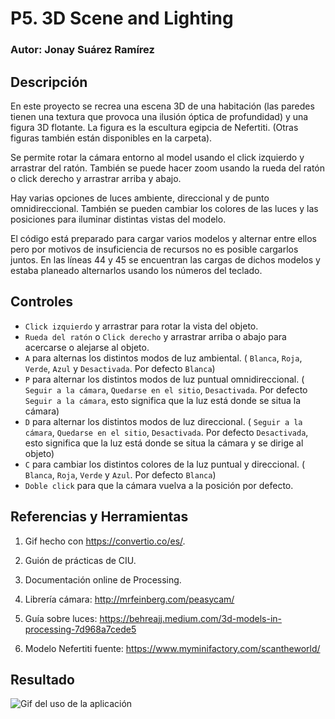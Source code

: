 # P5. 3D Scene and Lighting

### Autor: Jonay Suárez Ramírez

## Descripción

En este proyecto se recrea una escena 3D de una habitación (las paredes tienen una textura que provoca una ilusión óptica de profundidad) y una figura 3D flotante. La figura es la escultura egipcia de Nefertiti. (Otras figuras también están disponibles en la carpeta).

Se permite rotar la cámara entorno al model usando el click izquierdo y arrastrar del ratón. También se puede hacer zoom usando la rueda del ratón o click derecho y arrastrar arriba y abajo.

Hay varias opciones de luces ambiente, direccional y de punto omnidireccional. También se pueden cambiar los colores de las luces y las posiciones para iluminar distintas vistas del modelo.

El código está preparado para cargar varios modelos y alternar entre ellos pero por motivos de insuficiencia de recursos no es posible cargarlos juntos. En las líneas 44 y 45 se encuentran las cargas de dichos modelos y estaba planeado alternarlos usando los números del teclado.

## Controles
- `Click izquierdo` y arrastrar para rotar la vista del objeto.
- `Rueda del ratón` o `Click derecho` y arrastrar arriba o abajo para acercarse o alejarse al objeto.
- `A` para alternas los distintos modos de luz ambiental. ( `Blanca`, `Roja`, `Verde`, `Azul` y `Desactivada`. Por defecto `Blanca`)
- `P` para alternar los distintos modos de luz puntual omnidireccional. ( `Seguir a la cámara`, `Quedarse en el sitio`, `Desactivada`. Por defecto `Seguir a la cámara`, esto significa que la luz está donde se situa la cámara)
- `D` para alternar los distintos modos de luz direccional. ( `Seguir a la cámara`, `Quedarse en el sitio`, `Desactivada`. Por defecto `Desactivada`, esto significa que la luz está donde se situa la cámara y se dirige al objeto)
- `C` para cambiar los distintos colores de la luz puntual y direccional. ( `Blanca`, `Roja`, `Verde` y `Azul`. Por defecto `Blanca`)
- `Doble click` para que la cámara vuelva a la posición por defecto.

## Referencias y Herramientas

1. Gif hecho con https://convertio.co/es/.

2. Guión de prácticas de CIU.

3. Documentación online de Processing.

4. Librería cámara: http://mrfeinberg.com/peasycam/

5. Guía sobre luces: https://behreajj.medium.com/3d-models-in-processing-7d968a7cede5

6. Modelo Nefertiti fuente: https://www.myminifactory.com/scantheworld/


## Resultado

![Gif del uso de la aplicación](P5_3DScene.gif)